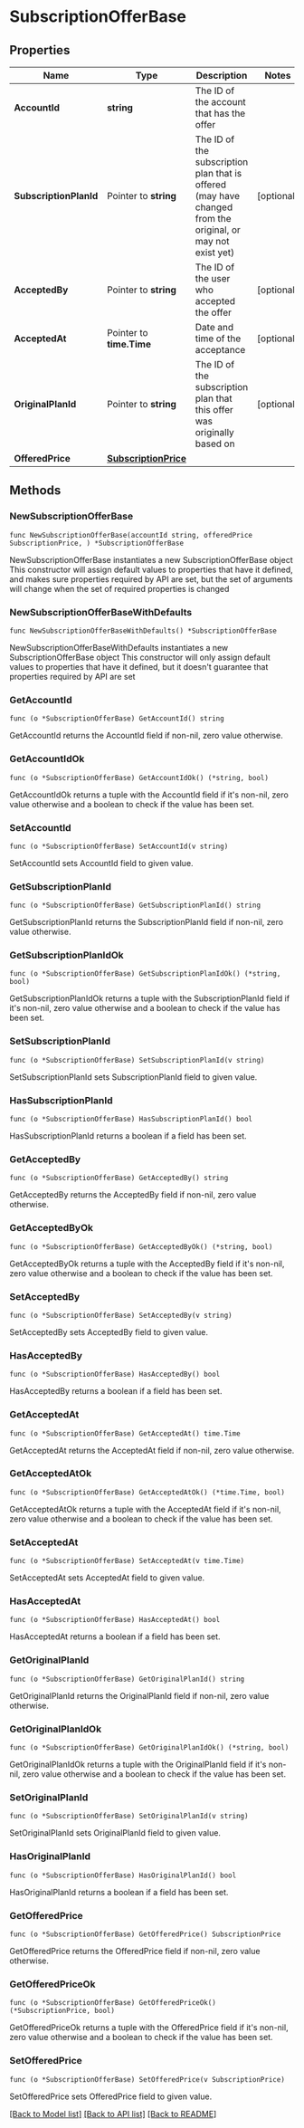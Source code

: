 # SubscriptionOfferBase

## Properties

Name | Type | Description | Notes
------------ | ------------- | ------------- | -------------
**AccountId** | **string** | The ID of the account that has the offer | 
**SubscriptionPlanId** | Pointer to **string** | The ID of the subscription plan that is offered (may have changed from the original, or may not exist yet) | [optional] 
**AcceptedBy** | Pointer to **string** | The ID of the user who accepted the offer | [optional] 
**AcceptedAt** | Pointer to **time.Time** | Date and time of the acceptance | [optional] 
**OriginalPlanId** | Pointer to **string** | The ID of the subscription plan that this offer was originally based on | [optional] 
**OfferedPrice** | [**SubscriptionPrice**](SubscriptionPrice.md) |  | 

## Methods

### NewSubscriptionOfferBase

`func NewSubscriptionOfferBase(accountId string, offeredPrice SubscriptionPrice, ) *SubscriptionOfferBase`

NewSubscriptionOfferBase instantiates a new SubscriptionOfferBase object
This constructor will assign default values to properties that have it defined,
and makes sure properties required by API are set, but the set of arguments
will change when the set of required properties is changed

### NewSubscriptionOfferBaseWithDefaults

`func NewSubscriptionOfferBaseWithDefaults() *SubscriptionOfferBase`

NewSubscriptionOfferBaseWithDefaults instantiates a new SubscriptionOfferBase object
This constructor will only assign default values to properties that have it defined,
but it doesn't guarantee that properties required by API are set

### GetAccountId

`func (o *SubscriptionOfferBase) GetAccountId() string`

GetAccountId returns the AccountId field if non-nil, zero value otherwise.

### GetAccountIdOk

`func (o *SubscriptionOfferBase) GetAccountIdOk() (*string, bool)`

GetAccountIdOk returns a tuple with the AccountId field if it's non-nil, zero value otherwise
and a boolean to check if the value has been set.

### SetAccountId

`func (o *SubscriptionOfferBase) SetAccountId(v string)`

SetAccountId sets AccountId field to given value.


### GetSubscriptionPlanId

`func (o *SubscriptionOfferBase) GetSubscriptionPlanId() string`

GetSubscriptionPlanId returns the SubscriptionPlanId field if non-nil, zero value otherwise.

### GetSubscriptionPlanIdOk

`func (o *SubscriptionOfferBase) GetSubscriptionPlanIdOk() (*string, bool)`

GetSubscriptionPlanIdOk returns a tuple with the SubscriptionPlanId field if it's non-nil, zero value otherwise
and a boolean to check if the value has been set.

### SetSubscriptionPlanId

`func (o *SubscriptionOfferBase) SetSubscriptionPlanId(v string)`

SetSubscriptionPlanId sets SubscriptionPlanId field to given value.

### HasSubscriptionPlanId

`func (o *SubscriptionOfferBase) HasSubscriptionPlanId() bool`

HasSubscriptionPlanId returns a boolean if a field has been set.

### GetAcceptedBy

`func (o *SubscriptionOfferBase) GetAcceptedBy() string`

GetAcceptedBy returns the AcceptedBy field if non-nil, zero value otherwise.

### GetAcceptedByOk

`func (o *SubscriptionOfferBase) GetAcceptedByOk() (*string, bool)`

GetAcceptedByOk returns a tuple with the AcceptedBy field if it's non-nil, zero value otherwise
and a boolean to check if the value has been set.

### SetAcceptedBy

`func (o *SubscriptionOfferBase) SetAcceptedBy(v string)`

SetAcceptedBy sets AcceptedBy field to given value.

### HasAcceptedBy

`func (o *SubscriptionOfferBase) HasAcceptedBy() bool`

HasAcceptedBy returns a boolean if a field has been set.

### GetAcceptedAt

`func (o *SubscriptionOfferBase) GetAcceptedAt() time.Time`

GetAcceptedAt returns the AcceptedAt field if non-nil, zero value otherwise.

### GetAcceptedAtOk

`func (o *SubscriptionOfferBase) GetAcceptedAtOk() (*time.Time, bool)`

GetAcceptedAtOk returns a tuple with the AcceptedAt field if it's non-nil, zero value otherwise
and a boolean to check if the value has been set.

### SetAcceptedAt

`func (o *SubscriptionOfferBase) SetAcceptedAt(v time.Time)`

SetAcceptedAt sets AcceptedAt field to given value.

### HasAcceptedAt

`func (o *SubscriptionOfferBase) HasAcceptedAt() bool`

HasAcceptedAt returns a boolean if a field has been set.

### GetOriginalPlanId

`func (o *SubscriptionOfferBase) GetOriginalPlanId() string`

GetOriginalPlanId returns the OriginalPlanId field if non-nil, zero value otherwise.

### GetOriginalPlanIdOk

`func (o *SubscriptionOfferBase) GetOriginalPlanIdOk() (*string, bool)`

GetOriginalPlanIdOk returns a tuple with the OriginalPlanId field if it's non-nil, zero value otherwise
and a boolean to check if the value has been set.

### SetOriginalPlanId

`func (o *SubscriptionOfferBase) SetOriginalPlanId(v string)`

SetOriginalPlanId sets OriginalPlanId field to given value.

### HasOriginalPlanId

`func (o *SubscriptionOfferBase) HasOriginalPlanId() bool`

HasOriginalPlanId returns a boolean if a field has been set.

### GetOfferedPrice

`func (o *SubscriptionOfferBase) GetOfferedPrice() SubscriptionPrice`

GetOfferedPrice returns the OfferedPrice field if non-nil, zero value otherwise.

### GetOfferedPriceOk

`func (o *SubscriptionOfferBase) GetOfferedPriceOk() (*SubscriptionPrice, bool)`

GetOfferedPriceOk returns a tuple with the OfferedPrice field if it's non-nil, zero value otherwise
and a boolean to check if the value has been set.

### SetOfferedPrice

`func (o *SubscriptionOfferBase) SetOfferedPrice(v SubscriptionPrice)`

SetOfferedPrice sets OfferedPrice field to given value.



[[Back to Model list]](../README.md#documentation-for-models) [[Back to API list]](../README.md#documentation-for-api-endpoints) [[Back to README]](../README.md)


